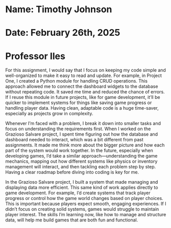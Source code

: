 # Name: Timothy Johnson

# Date: February 26th, 2025

 # Professor Iles

For this assignment, I would say that I focus on keeping my code simple and well-organized to make it easy to read and update. For example, in Project One, I created a Python module for handling CRUD operations. This approach allowed me to connect the dashboard widgets to the database without repeating code. It saved me time and reduced the chance of errors. If I reuse this module in future projects, like for game development, it’ll be quicker to implement systems for things like saving game progress or handling player data. Having clean, adaptable code is a huge time-saver, especially as projects grow in complexity.

Whenever I’m faced with a problem, I break it down into smaller tasks and focus on understanding the requirements first. When I worked on the Grazioso Salvare project, I spent time figuring out how the database and dashboard needed to interact, which was a bit different from past assignments. It made me think more about the bigger picture and how each part of the system would work together. In the future, especially when developing games, I’d take a similar approach—understanding the game mechanics, mapping out how different systems like physics or inventory management will interact, and then tackling each problem step by step. Having a clear roadmap before diving into coding is key for me.

In the Grazioso Salvare project, I built a system that made managing and displaying data more efficient. This same kind of work applies directly to game development. For example, I’d create systems that track player progress or control how the game world changes based on player choices. This is important because players expect smooth, engaging experiences. If I didn’t focus on creating solid systems, games would struggle to maintain player interest. The skills I’m learning now, like how to manage and structure data, will help me build games that are both fun and functional.
